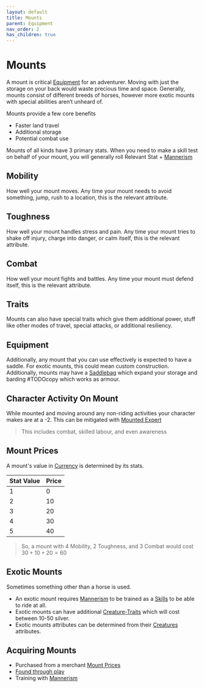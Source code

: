 ```yaml
---
layout: default
title: Mounts
parent: Equipment
nav_order: 2
has_children: true
---
```

# Mounts
A mount is critical [Equipment](Core/Equipment) for an adventurer. Moving with just the storage on your back would waste precious time and space. Generally, mounts consist of different breeds of horses, however more exotic mounts with special abilities aren’t unheard of.

Mounts provide a few core benefits
- Faster land travel
- Additional storage
- Potential combat use   

Mounts of all kinds have 3 primary stats. When you need to make a skill test on behalf of your mount, you will generally roll Relevant Stat + [Mannerism](Core/Communication#Mannerism)

## Mobility
How well your mount moves. Any time your mount needs to avoid something, jump, rush to a location, this is the relevant attribute.

## Toughness
How well your mount handles stress and pain. Any time your mount tries to shake off injury, charge into danger, or calm itself, this is the relevant attribute.

## Combat
How well your mount fights and battles. Any time your mount must defend itself, this is the relevant attribute. 

## Traits
Mounts can also have special traits which give them additional power, stuff like other modes of travel, special attacks, or additional resiliency.

## Equipment
Additionally, any mount that you can use effectively is expected to have a saddle. For exotic mounts, this could mean custom construction. Additionally, mounts may have a [Saddlebag](Storage#Saddlebag) which expand your storage and barding #TODOcopy which works as armour.

## Character Activity On Mount
While mounted and moving around any non-riding activities your character makes are at a -2. This can be mitigated with [Mounted Expert](Keeper#Mounted%20Expert)

> This includes combat, skilled labour, and even awareness

## Mount Prices
A mount's value in [Currency](Core/Equipment#Currency) is determined by its stats.

| Stat Value | Price |
| ---------- | ----- |
| 1          | 0    |
| 2          | 10    |
| 3          | 20    |
| 4          | 30    | 
| 5          | 40    |

> So, a mount with 4 Mobility, 2 Toughness, and 3 Combat would cost $30+10+20=60$

## Exotic Mounts
Sometimes something other than a horse is used. 
* An exotic mount requires [Mannerism](Core/Communication#Mannerism) to be trained as a [Skills](Core/Skills) to be able to ride at all.
* Exotic mounts can have additional [Creature-Traits](Creature-Traits) which will cost between 10-50 silver.
* Exotic mounts attributes can be determined from their [Creatures](Core/Running-The-Game#Creatures) attributes.

## Acquiring Mounts
* Purchased from a merchant [Mount Prices](#Mount%20Prices)
* [Found through play](Core/Equipment#Looting)
* Training with [Mannerism](Core/Communication#Mannerism)